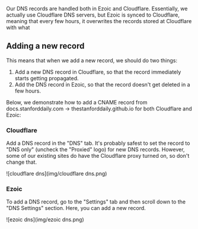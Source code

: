 Our DNS records are handled both in Ezoic and Cloudflare. Essentially, we actually use Cloudflare DNS servers, but Ezoic is synced to Cloudflare, meaning that every few hours, it overwrites the records stored at Cloudflare with what

## Adding a new record

This means that when we add a new record, we should do two things:

1. Add a new DNS record in Cloudflare, so that the record immediately starts getting propagated.
1. Add the DNS record in Ezoic, so that the record doesn't get deleted in a few hours.

Below, we demonstrate how to add a CNAME record from docs.stanforddaily.com -> thestanforddaily.github.io for both Cloudflare and Ezoic:

### Cloudflare

Add a DNS record in the "DNS" tab. It's probably safest to set the record to "DNS only" (uncheck the "Proxied" logo) for new DNS records. However, some of our existing sites do have the Cloudflare proxy turned on, so don't change that.

![cloudflare dns](img/cloudflare dns.png)

### Ezoic

To add a DNS record, go to the "Settings" tab and then scroll down to the "DNS Settings" section. Here, you can add a new record.

![ezoic dns](img/ezoic dns.png)